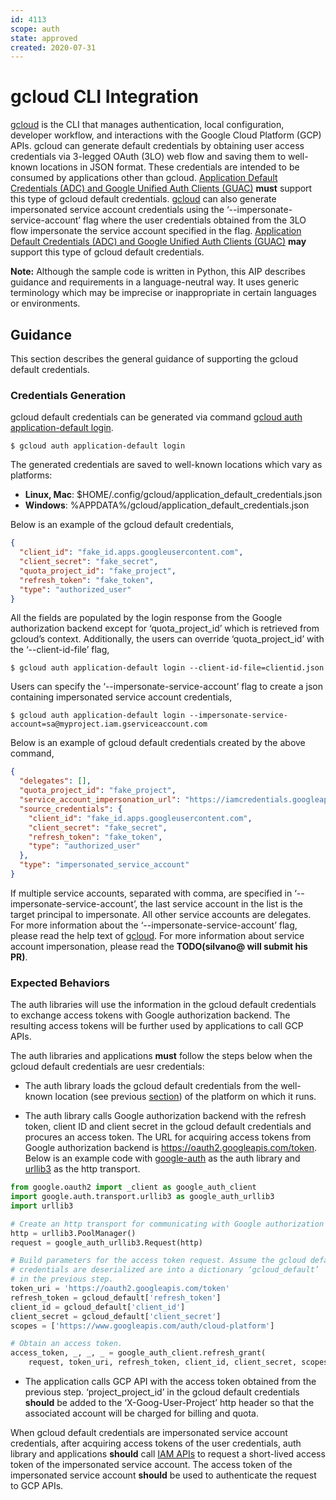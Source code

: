 ```yaml
---
id: 4113
scope: auth
state: approved
created: 2020-07-31
---
```


# gcloud CLI Integration

[gcloud][0] is the CLI that manages authentication, local configuration,
developer workflow, and interactions with the Google Cloud Platform (GCP) APIs.
gcloud can generate default credentials by obtaining user access credentials
via 3-legged OAuth (3LO) web flow and saving them to well-known locations in
JSON format. These credentials are intended to be consumed by applications
other than gcloud. [Application Default Credentials (ADC) and Google Unified
Auth Clients (GUAC)][1] **must** support this type of gcloud default
credentials. [gcloud][0] can also generate impersonated service account
credentials using the ‘--impersonate-service-account’ flag where the user
credentials obtained from the 3LO flow impersonate the service account
specified in the flag. [Application Default Credentials (ADC) and Google
Unified Auth Clients (GUAC)][1] **may** support this type of gcloud default
credentials.

**Note:** Although the sample code is written in Python, this AIP describes
guidance and requirements in a language-neutral way. It uses generic
terminology which may be imprecise or inappropriate in certain languages or
environments.

## Guidance

This section describes the general guidance of supporting the gcloud default
credentials.

### Credentials Generation

gcloud default credentials can be generated via command [gcloud auth
application-default login][2].

```
$ gcloud auth application-default login
```

The generated credentials are saved to well-known locations which vary as
platforms:

- **Linux, Mac**: \$HOME/.config/gcloud/application_default_credentials.json
- **Windows**: %APPDATA%/gcloud/application_default_credentials.json

Below is an example of the gcloud default credentials,

```json
{
  "client_id": "fake_id.apps.googleusercontent.com",
  "client_secret": "fake_secret",
  "quota_project_id": "fake_project",
  "refresh_token": "fake_token",
  "type": "authorized_user"
}
```

All the fields are populated by the login response from the Google
authorization backend except for ‘quota_project_id’ which is retrieved from
gcloud’s context. Additionally, the users can override ‘quota_project_id’ with
the ‘--client-id-file’ flag,

```
$ gcloud auth application-default login --client-id-file=clientid.json
```

Users can specify the ‘--impersonate-service-account’ flag to create a json
containing impersonated service account credentials,

```
$ gcloud auth application-default login --impersonate-service-account=sa@myproject.iam.gserviceaccount.com
```

Below is an example of gcloud default credentials created by the above command,

```json
{
  "delegates": [],
  "quota_project_id": "fake_project",
  "service_account_impersonation_url": "https://iamcredentials.googleapis.com/v1/projects/-/serviceAccounts/sa@myproject.iam.gserviceaccount.com:generateAccessToken",
  "source_credentials": {
    "client_id": "fake_id.apps.googleusercontent.com",
    "client_secret": "fake_secret",
    "refresh_token": "fake_token",
    "type": "authorized_user"
  },
  "type": "impersonated_service_account"
}
```

If multiple service accounts, separated with comma, are specified in
‘--impersonate-service-account’, the last service account in the list is the
target principal to impersonate. All other service accounts are delegates. For
more information about the ‘--impersonate-service-account’ flag, please read
the help text of [gcloud][0]. For more information about service account
impersonation, please read the **TODO(silvano@ will submit his PR)**.

### Expected Behaviors

The auth libraries will use the information in the gcloud default credentials
to exchange access tokens with Google authorization backend. The resulting
access tokens will be further used by applications to call GCP APIs.

The auth libraries and applications **must** follow the steps below when the
gcloud default credentials are uesr credentials:

- The auth library loads the gcloud default credentials from the well-known
  location (see previous [section](#credentials-generation)) of the platform on
  which it runs.

- The auth library calls Google authorization backend with the refresh token,
  client ID and client secret in the gcloud default credentials and procures an
  access token. The URL for acquiring access tokens from Google authorization
  backend is https://oauth2.googleapis.com/token. Below is an example code with
  [google-auth][3] as the auth library and [urllib3][4] as the http transport.

```python
from google.oauth2 import _client as google_auth_client
import google.auth.transport.urllib3 as google_auth_urllib3
import urllib3

# Create an http transport for communicating with Google authorization backend.
http = urllib3.PoolManager()
request = google_auth_urllib3.Request(http)

# Build parameters for the access token request. Assume the gcloud default
# credentials are deserialized are into a dictionary ‘gcloud_default’
# in the previous step.
token_uri = 'https://oauth2.googleapis.com/token'
refresh_token = gcloud_default['refresh_token']
client_id = gcloud_default['client_id']
client_secret = gcloud_default['client_secret']
scopes = ['https://www.googleapis.com/auth/cloud-platform']

# Obtain an access token.
access_token, _, _, _ = google_auth_client.refresh_grant(
	request, token_uri, refresh_token, client_id, client_secret, scopes)
```

- The application calls GCP API with the access token obtained from the
  previous step. ‘project_project_id’ in the gcloud default credentials
  **should** be added to the ‘X-Goog-User-Project’ http header so that the
  associated account will be charged for billing and quota.

When gcloud default credentials are impersonated service account credentials,
after acquiring access tokens of the user credentials, auth library and
applications **should** call [IAM APIs][5] to request a short-lived access
token of the impersonated service account. The access token of the impersonated
service account **should** be used to authenticate the request to GCP APIs.

<!-- prettier-ignore-start -->
[0]: https://cloud.google.com/sdk/gcloud/reference
[1]: https://google.aip.dev/auth/4110
[2]: https://cloud.google.com/sdk/gcloud/reference/auth/application-default/login
[3]: https://google-auth.readthedocs.io/en/latest/index.html
[4]: https://urllib3.readthedocs.io/en/latest/
[5]: https://cloud.google.com/iam/docs/reference/credentials/rest/v1/projects.serviceAccounts/generateAccessToken
<!-- prettier-ignore-end -->
